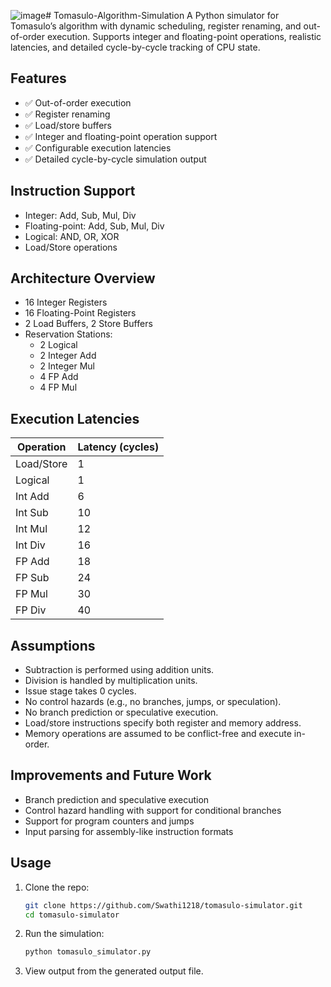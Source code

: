 ![image](https://github.com/user-attachments/assets/3b890f3d-c045-4b72-bf56-5992a3fba022)# Tomasulo-Algorithm-Simulation
A Python simulator for Tomasulo’s algorithm with dynamic scheduling, register renaming, and out-of-order execution. Supports integer and floating-point operations, realistic latencies, and detailed cycle-by-cycle tracking of CPU state.

## Features

- ✅ Out-of-order execution
- ✅ Register renaming
- ✅ Load/store buffers
- ✅ Integer and floating-point operation support
- ✅ Configurable execution latencies
- ✅ Detailed cycle-by-cycle simulation output

## Instruction Support

- Integer: Add, Sub, Mul, Div
- Floating-point: Add, Sub, Mul, Div
- Logical: AND, OR, XOR
- Load/Store operations

## Architecture Overview

- 16 Integer Registers
- 16 Floating-Point Registers
- 2 Load Buffers, 2 Store Buffers
- Reservation Stations:
  - 2 Logical
  - 2 Integer Add
  - 2 Integer Mul
  - 4 FP Add
  - 4 FP Mul

## Execution Latencies

| Operation       | Latency (cycles) |
|----------------|------------------|
| Load/Store     | 1                |
| Logical        | 1                |
| Int Add        | 6                |
| Int Sub        | 10               |
| Int Mul        | 12               |
| Int Div        | 16               |
| FP Add         | 18               |
| FP Sub         | 24               |
| FP Mul         | 30               |
| FP Div         | 40               |

## Assumptions

- Subtraction is performed using addition units.
- Division is handled by multiplication units.
- Issue stage takes 0 cycles.
- No control hazards (e.g., no branches, jumps, or speculation).
- No branch prediction or speculative execution.
- Load/store instructions specify both register and memory address.
- Memory operations are assumed to be conflict-free and execute in-order.

## Improvements and Future Work

- Branch prediction and speculative execution
- Control hazard handling with support for conditional branches
- Support for program counters and jumps
- Input parsing for assembly-like instruction formats

## Usage

1. Clone the repo:
   ```bash
   git clone https://github.com/Swathi1218/tomasulo-simulator.git
   cd tomasulo-simulator
2. Run the simulation:
   ```bash
   python tomasulo_simulator.py
3.  View output from the generated output file.
  
